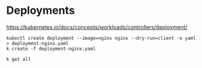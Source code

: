 # Deployments

https://kubernetes.io/docs/concepts/workloads/controllers/deployment/

```terminal
kubectl create deployment --image=nginx nginx --dry-run=client -o yaml > deployment-nginx.yaml
k create -f deployment-nginx.yaml

k get all
```